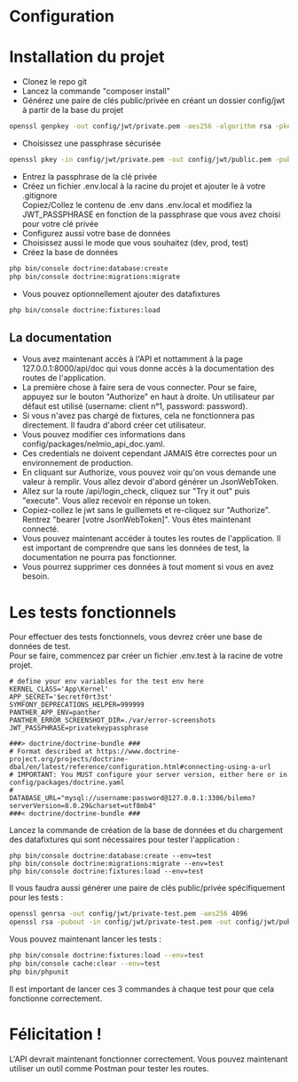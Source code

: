 # Configuration

# Installation du projet  
- Clonez le repo git 
- Lancez la commande "composer install"
- Générez une paire de clés public/privée en créant un dossier config/jwt à partir de la base du projet
```bash
openssl genpkey -out config/jwt/private.pem -aes256 -algorithm rsa -pkeyopt rsa_keygen_bits:4096
```
- Choisissez une passphrase sécurisée  
```bash
openssl pkey -in config/jwt/private.pem -out config/jwt/public.pem -pubout
```
- Entrez la passphrase de la clé privée  
- Créez un fichier .env.local à la racine du projet et ajouter le à votre .gitignore  
Copiez/Collez le contenu de .env dans .env.local et modifiez la JWT_PASSPHRASE en fonction de la passphrase que vous avez choisi pour votre clé privée  
- Configurez aussi votre base de données  
- Choisissez aussi le mode que vous souhaitez (dev, prod, test)  
- Créez la base de données  
```bash
php bin/console doctrine:database:create
php bin/console doctrine:migrations:migrate
```
- Vous pouvez optionnellement ajouter des datafixtures  
```bash
php bin/console doctrine:fixtures:load
```
## La documentation
- Vous avez maintenant accès à l'API et nottamment à la page 127.0.0.1:8000/api/doc qui vous donne accès à la documentation des routes de l'application.
- La première chose à faire sera de vous connecter. Pour se faire, appuyez sur le bouton "Authorize" en haut à droite. Un utilisateur par défaut est utilisé (username: client n°1, password: password). 
- Si vous n'avez pas chargé de fixtures, cela ne fonctionnera pas directement. Il faudra d'abord créer cet utilisateur. 
- Vous pouvez modifier ces informations dans config/packages/nelmio_api_doc.yaml.  
- Ces credentials ne doivent cependant JAMAIS être correctes pour un environnement de production. 
- En cliquant sur Authorize, vous pouvez voir qu'on vous demande une valeur à remplir. Vous allez devoir d'abord générer un JsonWebToken. 
- Allez sur la route /api/login_check, cliquez sur "Try it out" puis "execute". Vous allez recevoir en réponse un token. 
- Copiez-collez le jwt sans le guillemets et re-cliquez sur "Authorize". Rentrez "bearer [votre JsonWebToken]". Vous êtes maintenant connecté. 
- Vous pouvez maintenant accéder à toutes les routes de l'application. Il est important de comprendre que sans les données de test, la documentation ne pourra pas fonctionner. 
- Vous pourrez supprimer ces données à tout moment si vous en avez besoin.  
# Les tests fonctionnels  
Pour effectuer des tests fonctionnels, vous devrez créer une base de données de test.  
Pour se faire, commencez par créer un fichier .env.test à la racine de votre projet.  
```
# define your env variables for the test env here
KERNEL_CLASS='App\Kernel'
APP_SECRET='$ecretf0rt3st'
SYMFONY_DEPRECATIONS_HELPER=999999
PANTHER_APP_ENV=panther
PANTHER_ERROR_SCREENSHOT_DIR=./var/error-screenshots
JWT_PASSPHRASE=privatekeypassphrase

###> doctrine/doctrine-bundle ###
# Format described at https://www.doctrine-project.org/projects/doctrine-dbal/en/latest/reference/configuration.html#connecting-using-a-url
# IMPORTANT: You MUST configure your server version, either here or in config/packages/doctrine.yaml
#
DATABASE_URL="mysql://username:password@127.0.0.1:3306/bilemo?serverVersion=8.0.29&charset=utf8mb4"
###< doctrine/doctrine-bundle ###
```
Lancez la commande de création de la base de données et du chargement des datafixtures qui sont nécessaires pour tester l'application :  
```
php bin/console doctrine:database:create --env=test
php bin/console doctrine:migrations:migrate --env=test
php bin/console doctrine:fixtures:load --env=test
```
Il vous faudra aussi générer une paire de clés public/privée spécifiquement pour les tests :  
```bash
openssl genrsa -out config/jwt/private-test.pem -aes256 4096
openssl rsa -pubout -in config/jwt/private-test.pem -out config/jwt/public-test.pem
```
Vous pouvez maintenant lancer les tests :  
```bash
php bin/console doctrine:fixtures:load --env=test
php bin/console cache:clear --env=test
php bin/phpunit
```
Il est important de lancer ces 3 commandes à chaque test pour que cela fonctionne correctement. 
# Félicitation !  
L'API devrait maintenant fonctionner correctement. Vous pouvez maintenant utiliser un outil comme Postman pour tester les routes.  
